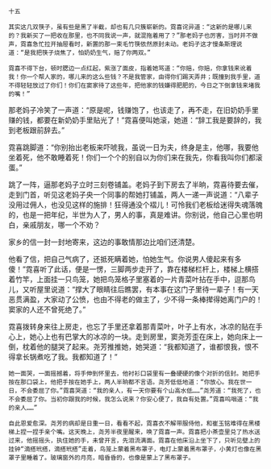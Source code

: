     十五 

    其实这几双筷子，虽有些是黑了半截，却也有几只簇崭新的。霓喜诧异道：“这新的是哪儿来的？我新买了一把收在那里，也不同我说一声，就混拖着用了？”那老妈子也厉害，当时并不做声，霓喜急忙拉开抽屉看时，新置的那一束毛竹筷依然原封未动。老妈子这才慢条斯理说道：“是我把筷子烧焦了，怕奶奶生气，赔了你两双。”

    霓喜不得下台，顿时腮边一点红起，紫涨了面皮，指着她骂道：“你赔，你赔，你拿钱来讹着我！你一个帮人家的，哪儿来的这么些钱？不是我管家，由得你们踢天弄井；既撞到我手里，道不得轻轻放过了你们！你们在窦家待了这些年，把他家的钱嫌得肥肥的，今日之下倒拿钱来堵我的嘴！”

   那老妈子冷笑了一声道：“原是呢，钱赚饱了，也该走了，再不走，在旧奶奶手里赚的钱，都要在新奶奶手里贴光了！”霓喜便叫她滚，她道：“辞工我是要辞的，我到老板跟前辞去。”

   霓喜跳脚道：“你别抬出老板来吓唬我，虽说一日为夫，终身是主，他哪，我要他坐着死，他不敢睡着死！你们一个个的别自以为你们来在我先，你看我叫你们都滚蛋。”

   跳了一阵，逼那老妈子立时三刻卷铺盖。老妈子到下房去了半晌，霓喜待要去催，走到门首，听见这老妈子央一个同事的帮她打铺盖，两人一递一声说道：“八辈子没用过佣人，也没见这样的施排！狂得通没个褶儿！可怜我们老板给迷得失魂落魄的，也是一把年纪，半世为人了，男人的事，真是难讲。你别说，他自己心里也明白，亲戚朋友，哪一个不劝？

   家乡的信一封一封地寄来，这边的事敢情那边比咱们还清楚。

   他看了信，把自己气病了，还抵死瞒着她，怕她生气。你说男人傻起来有多傻！”霓喜听了此话，便是一愣，三脚两步走开了，靠在楼梯栏杆上，楼梯上横搭着竹竿，上面挂一只鸟笼，她把鸟笼格子里塞着的一片青菜叶拈在手中，逗那鸟儿，又听屋里说道：“撑大了眼睛往后瞧罢，有本事在这门子里待一辈子！有一天恶贯满盈，大家动了公愤，也由不得老的做主了，少不得一条棒撵得她离门户的！窦家的人还不曾死绝了。”

   霓喜拨转身来往上房走，也忘了手里还拿着那青菜叶，叶子上有水，冰凉的贴在手心上，她心上也有巴掌大的冰凉的一块。走到房里，窦尧芳歪在床上，她向床上一倒，枕着他的腿哭了起来。尧芳推推她，她哭道：“我都知道了，谁都恨我，恨不得拿长锅煮吃了我。我都知道了！”

    她一面哭，一面摇撼着，将手伸到怀里去，他衬衫口袋里有一叠硬硬的像个对折的信封。她把手按在那口袋上，他把手按在她手上，两人半晌都不言语。尧芳低低地道：“你放心。我在世一日，不会委屈了你。”霓喜哭道：“我的亲人，有一天你要有个山高水低……”尧芳道：“我死了，也不会委屈了你。当初你跟我的时候，我怎么说来？你安心便了，我自有处置。”霓喜呜咽道：“我的亲人……”

    自此恩爱愈深。尧芳的病却是日重一日，看看不起，霓喜衣不解带服侍他，和崔玉铭难得在黑楼梯上捏一捏手亲个嘴。这天晚上，尧芳半夜里醒来，唤了霓喜一声。霓喜把小茶壶里兑了热水送过来，他摇摇头，执住她的手，未曾开言，先泪流满面。霓喜在他床沿上坐下了，只听见壁上的挂钟“滴搭玳搭，滴搭玳搭”走着，鸟笼上蒙着黑布罩子，电灯上蒙着黑布罩子，小黄灯也像在黑罩子里睡着了。玻璃窗外的月亮，暗昏昏的，也像是蒙上了黑布罩子。

